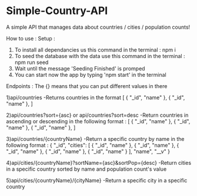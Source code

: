 # Simple-Country-API
 A simple API that manages data about countries / cities / population counts!
 
How to use :
 Setup :
1) To install all dependancies us this command in the terminal : npm i
2) To seed the database with the data use this command in the terminal : npm run seed
3) Wait until the message 'Seeding Finished' is promped
4) You can start now the app by typing 'npm start' in the terminal

 Endpoints :
 The {} means that you can put different values in there
 
1)api/countries
-Returns countries in the format 
[
    {
        "_id",
        "name"
    },
    {
        "_id",
        "name"
    },
]    

2)api/countries?sort={asc} or api/countries?sort=desc
-Return countries in ascending or descending in the following format : 
[
    {
        "_id",
        "name"
    },
    {
        "_id",
        "name"
    },
    {
        "_id",
        "name"
    },
]

3)api/countries/{countryName}
-Return a specific country by name in the following format :
{
    "_id",
    "cities": [
        {
            "_id",
            "name"
        },
        {
            "_id",
            "name"
        },
        {
            "_id",
            "name"
        },
        {
            "_id",
            "name"
        },
        {
            "_id",
            "name"
        }
    ],
    "name",
    "__v"
}


4)api/cities/{countryName}?sortName={asc}&sortPop={desc}
-Return cities in a specific country sorted by name and population count's value


5)api/cities/{countryName}/{cityName}
-Return a specific city in a specific country
